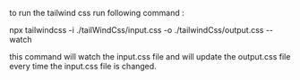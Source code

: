 
to run the tailwind css run following command :

npx tailwindcss -i ./tailWindCss/input.css -o ./tailwindCss/output.css --watch

this command will watch the input.css file and will update the output.css file every time the input.css file is changed.